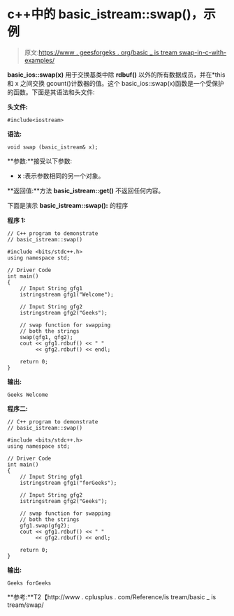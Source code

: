 # c++中的 basic_istream::swap()，示例

> 原文:[https://www . geesforgeks . org/basic _ is tream swap-in-c-with-examples/](https://www.geeksforgeeks.org/basic_istreamswap-in-c-with-examples/)

**basic_ios::swap(x)** 用于交换基类中除 **rdbuf()** 以外的所有数据成员，并在*this 和 x 之间交换 gcount()计数器的值。这个 basic_ios::swap(x)函数是一个受保护的函数。下面是其语法和头文件:

**头文件:**

```
#include<iostream>

```

**语法:**

```
void swap (basic_istream& x);

```

**参数:**接受以下参数:

*   **x** :表示参数相同的另一个对象。

**返回值:**方法 **basic_istream::get()** 不返回任何内容。

下面是演示 **basic_istream::swap():** 的程序

**程序 1:**

```
// C++ program to demonstrate
// basic_istream::swap()

#include <bits/stdc++.h>
using namespace std;

// Driver Code
int main()
{
    // Input String gfg1
    istringstream gfg1("Welcome");

    // Input String gfg2
    istringstream gfg2("Geeks");

    // swap function for swapping
    // both the strings
    swap(gfg1, gfg2);
    cout << gfg1.rdbuf() << " "
         << gfg2.rdbuf() << endl;

    return 0;
}
```

**输出:**

```
Geeks Welcome

```

**程序二:**

```
// C++ program to demonstrate
// basic_istream::swap()

#include <bits/stdc++.h>
using namespace std;

// Driver Code
int main()
{
    // Input String gfg1
    istringstream gfg1("forGeeks");

    // Input String gfg2
    istringstream gfg2("Geeks");

    // swap function for swapping
    // both the strings
    gfg1.swap(gfg2);
    cout << gfg1.rdbuf() << " "
         << gfg2.rdbuf() << endl;

    return 0;
}
```

**输出:**

```
Geeks forGeeks

```

**参考:**T2【http://www . cplusplus . com/Reference/is tream/basic _ is tream/swap/